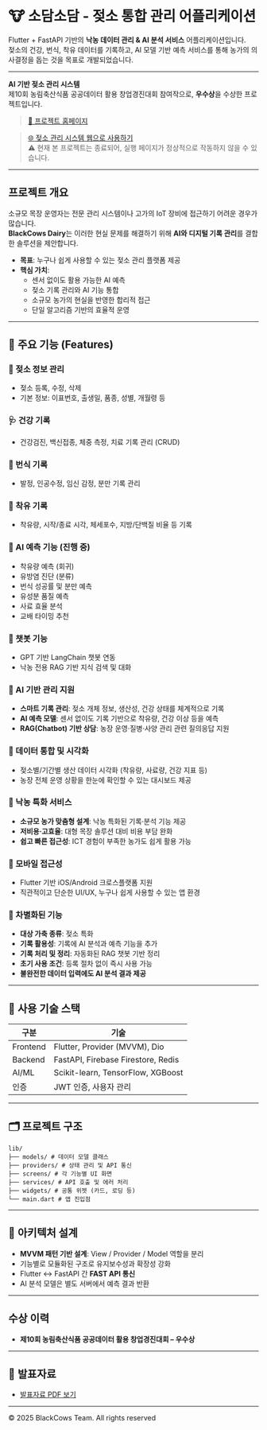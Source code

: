 # 🐮 소담소담 - 젖소 통합 관리 어플리케이션

Flutter + FastAPI 기반의 **낙농 데이터 관리 & AI 분석 서비스** 어플리케이션입니다.  
젖소의 건강, 번식, 착유 데이터를 기록하고, AI 모델 기반 예측 서비스를 통해 농가의 의사결정을 돕는 것을 목표로 개발되었습니다.

---

**AI 기반 젖소 관리 시스템**  
제10회 농림축산식품 공공데이터 활용 창업경진대회 참여작으로, **우수상**을 수상한 프로젝트입니다.  

> [📄 프로젝트 홈페이지](https://blackcows-team.github.io/blackcows-privacy/index.html)

> [🌐 젖소 관리 시스템 웹으로 사용하기](https://blackcowsdairy.com)  
> ⚠️ 현재 본 프로젝트는 종료되어, 실행 페이지가 정상적으로 작동하지 않을 수 있습니다.  


---

## 프로젝트 개요
소규모 목장 운영자는 전문 관리 시스템이나 고가의 IoT 장비에 접근하기 어려운 경우가 많습니다.  
**BlackCows Dairy**는 이러한 현실 문제를 해결하기 위해 **AI와 디지털 기록 관리**를 결합한 솔루션을 제안합니다.

- **목표**: 누구나 쉽게 사용할 수 있는 젖소 관리 플랫폼 제공
- **핵심 가치**:
  - 센서 없이도 활용 가능한 AI 예측
  - 젖소 기록 관리와 AI 기능 통합
  - 소규모 농가의 현실을 반영한 합리적 접근
  - 단일 알고리즘 기반의 효율적 운영

---

## 📱 주요 기능 (Features)

### 🐄 젖소 정보 관리
- 젖소 등록, 수정, 삭제
- 기본 정보: 이표번호, 출생일, 품종, 성별, 개월령 등

### 🩺 건강 기록
- 건강검진, 백신접종, 체중 측정, 치료 기록 관리 (CRUD)

### 🔁 번식 기록
- 발정, 인공수정, 임신 감정, 분만 기록 관리

### 🥛 착유 기록
- 착유량, 시작/종료 시각, 체세포수, 지방/단백질 비율 등 기록

### 🧠 AI 예측 기능 (진행 중)
- 착유량 예측 (회귀)
- 유방염 진단 (분류)
- 번식 성공률 및 분만 예측
- 유성분 품질 예측
- 사료 효율 분석
- 교배 타이밍 추천

### 🤖 챗봇 기능
- GPT 기반 LangChain 챗봇 연동
- 낙농 전용 RAG 기반 지식 검색 및 대화

### 🔹 AI 기반 관리 지원
- **스마트 기록 관리**: 젖소 개체 정보, 생산성, 건강 상태를 체계적으로 기록
- **AI 예측 모델**: 센서 없이도 기록 기반으로 착유량, 건강 이상 등을 예측
- **RAG(Chatbot) 기반 상담**: 농장 운영·질병·사양 관리 관련 질의응답 지원

### 🔹 데이터 통합 및 시각화
- 젖소별/기간별 생산 데이터 시각화 (착유량, 사료량, 건강 지표 등)
- 농장 전체 운영 상황을 한눈에 확인할 수 있는 대시보드 제공

### 🔹 낙농 특화 서비스
- **소규모 농가 맞춤형 설계**: 낙농 특화된 기록·분석 기능 제공
- **저비용·고효율**: 대형 목장 솔루션 대비 비용 부담 완화
- **쉽고 빠른 접근성**: ICT 경험이 부족한 농가도 쉽게 활용 가능

### 🔹 모바일 접근성
- Flutter 기반 iOS/Android 크로스플랫폼 지원
- 직관적이고 단순한 UI/UX, 누구나 쉽게 사용할 수 있는 앱 환경

### 🔹 차별화된 기능
- **대상 가축 종류**: 젖소 특화
- **기록 활용성**: 기록에 AI 분석과 예측 기능을 추가
- **기록 처리 및 정리**: 자동화된 RAG 챗봇 기반 정리
- **초기 사용 조건**: 등록 절차 없이 즉시 사용 가능
- **불완전한 데이터 입력에도 AI 분석 결과 제공**

---

## 🧩 사용 기술 스택

| 구분       | 기술                                                         |
|------------|--------------------------------------------------------------|
| Frontend   | Flutter, Provider (MVVM), Dio                                |
| Backend    | FastAPI, Firebase Firestore, Redis                           |
| AI/ML      | Scikit-learn, TensorFlow, XGBoost                            |
| 인증       | JWT 인증, 사용자 관리                                        |

---

## 🗂️ 프로젝트 구조
```
lib/
├── models/ # 데이터 모델 클래스
├── providers/ # 상태 관리 및 API 통신
├── screens/ # 각 기능별 UI 화면
├── services/ # API 호출 및 에러 처리
├── widgets/ # 공통 위젯 (카드, 로딩 등)
└── main.dart # 앱 진입점
```


---

## 🎯 아키텍처 설계

- **MVVM 패턴 기반 설계**: View / Provider / Model 역할을 분리
- 기능별로 모듈화된 구조로 유지보수성과 확장성 강화
- Flutter ↔ FastAPI 간 **FAST API 통신**
- AI 분석 모델은 별도 서버에서 예측 결과 반환
---

## 수상 이력
- **제10회 농림축산식품 공공데이터 활용 창업경진대회 – 우수상**

---

## 📑 발표자료
- [발표자료 PDF 보기](./BlackCows_발표자료.pdf)
---
© 2025 BlackCows Team. All rights reserved

